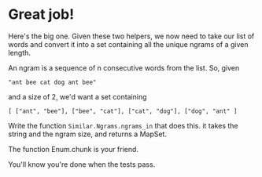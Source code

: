# Great job!

Here's the big one. Given these two helpers, we now need to take our
list of words and convert it into a set containing all the unique ngrams
of a given length. 

An ngram is a sequence of n consecutive words from the list. So, given

    "ant bee cat dog ant bee"

and a size of 2, we'd want a set containing

    [ ["ant", "bee"], ["bee", "cat"], ["cat", "dog"], ["dog", "ant" ]

Write the function `Similar.Ngrams.ngrams_in` that does this. it takes
the string and the ngram size, and returns a MapSet.

The function Enum.chunk is your friend.

You'll know you're done when the tests pass.

